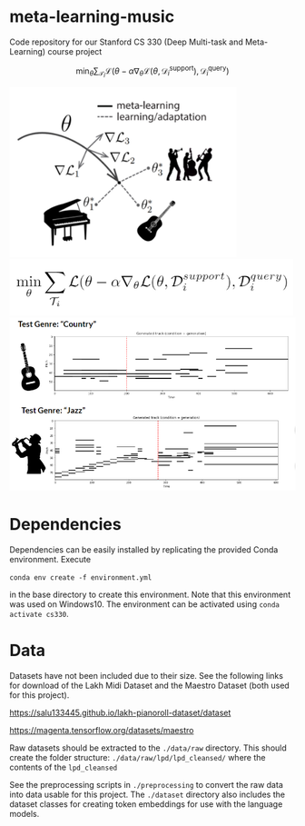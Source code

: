 # meta-learning-music

Code repository for our Stanford CS 330 (Deep Multi-task and Meta-Learning) course project

$$\min_{\theta} \sum_{\mathcal{T}_i} \mathcal{L}(\theta - \alpha \nabla_{\theta} \mathcal{L}(\theta, \mathcal{D}_i^{\text{support}}), \mathcal{D}_i^{\text{query}})$$

<img src="https://github.com/schlagercollin/meta-learning-music/blob/main/images/muml.png" alt="drawing" width="400"/>
<img src="https://github.com/schlagercollin/meta-learning-music/blob/main/images/maml.png" alt="maml" width="500"/>

<img src="https://raw.githubusercontent.com/schlagercollin/meta-learning-music/main/images/sample.png" alt="drawing" width="700"/>

# Dependencies

Dependencies can be easily installed by replicating the provided Conda environment. Execute

`conda env create -f environment.yml`

in the base directory to create this environment. Note that this environment was used on Windows10. 
The environment can be activated using `conda activate cs330`.

# Data

Datasets have not been included due to their size. See the following links for download of the Lakh Midi Dataset and the Maestro Dataset (both used for this project).

https://salu133445.github.io/lakh-pianoroll-dataset/dataset

https://magenta.tensorflow.org/datasets/maestro

Raw datasets should be extracted to the `./data/raw` directory.
This should create the folder structure: `./data/raw/lpd/lpd_cleansed/` where the contents of the `lpd_cleansed`

See the preprocessing scripts in `./preprocessing` to convert the raw data into data usable for this project.
The `./dataset` directory also includes the dataset classes for creating token embeddings for use with the language models.
